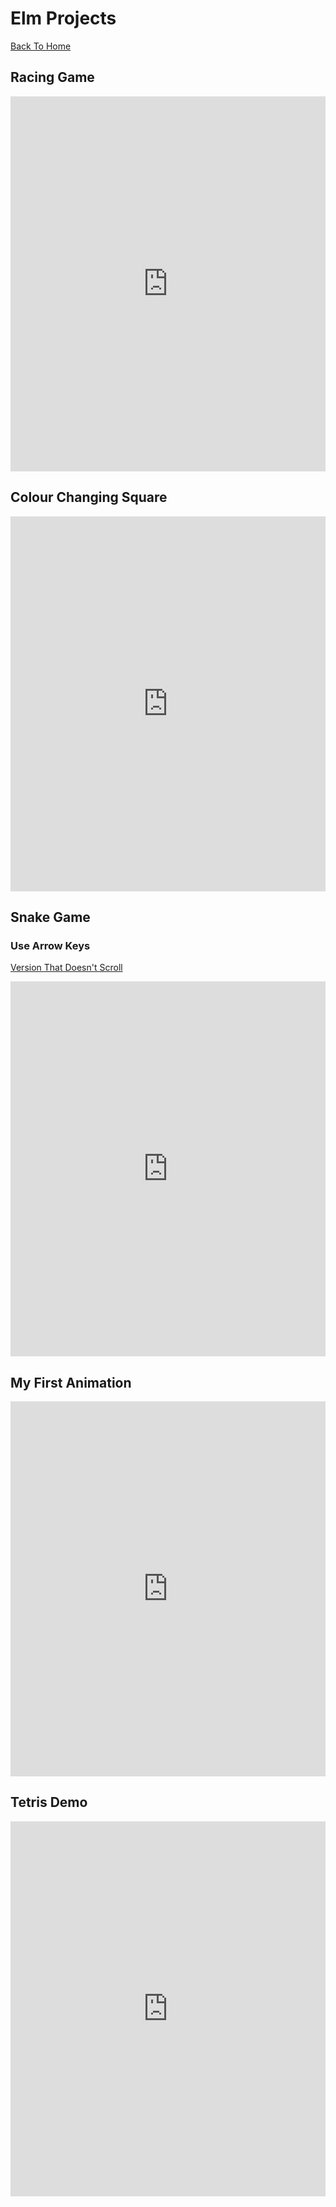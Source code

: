 # Elm Projects
[Back To Home](/)

## Racing Game
<iframe width="100%" height="600px" style="border:none;background:white;" src="https://macoutreach.rocks/share/5c819a4e"></iframe>

## Colour Changing Square
<iframe width="100%" height="600px" style="border:none;background:white;" src="https://macoutreach.rocks/share/14ed1284"></iframe>

## Snake Game
### Use Arrow Keys
[Version That Doesn't Scroll](snakegame)
<iframe width="100%" height="600px" style="border:none;background:white;" src="https://macoutreach.rocks/share/af31a671"></iframe>

## My First Animation
<iframe width="100%" height="600px" style="border:none;background:white;" src="https://macoutreach.rocks/share/e0d96604"></iframe>

## Tetris Demo
<iframe width="100%" height="600px" style="border:none;background:white;" src="https://macoutreach.rocks/share/8ffef1e6"></iframe>
